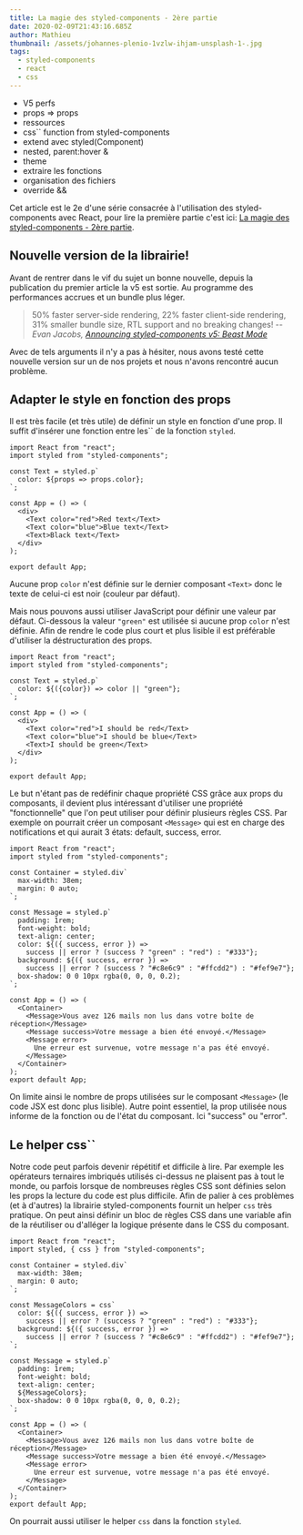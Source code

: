 ```yaml
---
title: La magie des styled-components - 2ère partie
date: 2020-02-09T21:43:16.685Z
author: Mathieu
thumbnail: /assets/johannes-plenio-1vzlw-ihjam-unsplash-1-.jpg
tags:
  - styled-components
  - react
  - css
---
```

- V5 perfs
- props ⇒ props
- ressources
- css\`` function from styled-components
- extend avec styled(Component)
- nested, parent:hover &
- theme
- extraire les fonctions
- organisation des fichiers
- override &&

Cet article est le 2e d'une série consacrée à l'utilisation des styled-components avec React, pour lire la première partie c'est ici: [La magie des styled-components - 2ère partie](https://www.commit42.com/blog/la-magie-des-styled-components-1ere-partie/).

## Nouvelle version de la librairie!

Avant de rentrer dans le vif du sujet un bonne nouvelle, depuis la publication du premier article la v5 est sortie. Au programme des performances accrues et un bundle plus léger.

> 50% faster server-side rendering, 22% faster client-side rendering, 31% smaller bundle size, RTL support and no breaking changes!
> -- <cite>Evan Jacobs, [Announcing styled-components v5: Beast Mode](https://medium.com/styled-components/announcing-styled-components-v5-beast-mode-389747abd987)</cite>

Avec de tels arguments il n'y a pas à hésiter, nous avons testé cette nouvelle version sur un de nos projets et nous n'avons rencontré aucun problème.

## Adapter le style en fonction des props

Il est très facile (et très utile) de définir un style en fonction d'une prop.
Il suffit d'insérer une fonction entre les\`\` de la fonction `styled`.

```JSX
import React from "react";
import styled from "styled-components";

const Text = styled.p`
  color: ${props => props.color};
`;

const App = () => (
  <div>
    <Text color="red">Red text</Text>
    <Text color="blue">Blue text</Text>
    <Text>Black text</Text>
  </div>
);

export default App;
```

Aucune prop `color` n'est définie sur le dernier composant `<Text>` donc le texte de celui-ci est noir (couleur par défaut).

Mais nous pouvons aussi utiliser JavaScript pour définir une valeur par défaut. Ci-dessous la valeur `"green"` est utilisée si aucune prop `color` n'est définie. Afin de rendre le code plus court et plus lisible il est préférable d'utiliser la déstructuration des props.

```JSX
import React from "react";
import styled from "styled-components";

const Text = styled.p`
  color: ${({color}) => color || "green"};
`;

const App = () => (
  <div>
    <Text color="red">I should be red</Text>
    <Text color="blue">I should be blue</Text>
    <Text>I should be green</Text>
  </div>
);

export default App;
```

Le but n'étant pas de redéfinir chaque propriété CSS grâce aux props du composants, il devient plus intéressant d'utiliser une propriété "fonctionnelle" que l'on peut utiliser pour définir plusieurs règles CSS.
Par exemple on pourrait créer un composant `<Message>` qui est en charge des notifications et qui aurait 3 états: default, success, error. 

```JSX
import React from "react";
import styled from "styled-components";

const Container = styled.div`
  max-width: 38em;
  margin: 0 auto;
`;

const Message = styled.p`
  padding: 1rem;
  font-weight: bold;
  text-align: center;
  color: ${({ success, error }) =>
    success || error ? (success ? "green" : "red") : "#333"};
  background: ${({ success, error }) =>
    success || error ? (success ? "#c8e6c9" : "#ffcdd2") : "#fef9e7"};
  box-shadow: 0 0 10px rgba(0, 0, 0, 0.2);
`;

const App = () => (
  <Container>
    <Message>Vous avez 126 mails non lus dans votre boîte de réception</Message>
    <Message success>Votre message a bien été envoyé.</Message>
    <Message error>
      Une erreur est survenue, votre message n'a pas été envoyé.
    </Message>
  </Container>
);
export default App;
```

On limite ainsi le nombre de props utilisées sur le composant `<Message>` (le code JSX est donc plus lisible). Autre point essentiel, la prop utilisée nous informe de la fonction ou de l'état du composant. Ici "success" ou "error".

## Le helper css\``

Notre code peut parfois devenir répétitif et difficile à lire. Par exemple les opérateurs ternaires imbriqués utilisés ci-dessus ne plaisent pas à tout le monde, ou parfois lorsque de nombreuses règles CSS sont définies selon les props la lecture du code est plus difficile. Afin de palier à ces problèmes (et à d'autres) la librairie styled-components fournit un helper `css` très pratique. On peut ainsi définir un bloc de règles CSS dans une variable afin de la réutiliser ou d'alléger la logique présente dans le CSS du composant.

```JSX
import React from "react";
import styled, { css } from "styled-components";

const Container = styled.div`
  max-width: 38em;
  margin: 0 auto;
`;

const MessageColors = css`
  color: ${({ success, error }) =>
    success || error ? (success ? "green" : "red") : "#333"};
  background: ${({ success, error }) =>
    success || error ? (success ? "#c8e6c9" : "#ffcdd2") : "#fef9e7"};
`;

const Message = styled.p`
  padding: 1rem;
  font-weight: bold;
  text-align: center;
  ${MessageColors};
  box-shadow: 0 0 10px rgba(0, 0, 0, 0.2);
`;

const App = () => (
  <Container>
    <Message>Vous avez 126 mails non lus dans votre boîte de réception</Message>
    <Message success>Votre message a bien été envoyé.</Message>
    <Message error>
      Une erreur est survenue, votre message n'a pas été envoyé.
    </Message>
  </Container>
);
export default App;
```

On pourrait aussi utiliser le helper `css` dans la fonction `styled`.



